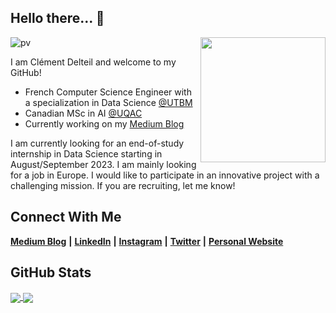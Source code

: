 ## Hello there...  👋
<img align='right' src="https://media.giphy.com/media/MBTl5FKAmwwoBwTQjk/giphy.gif" width="200">

![pv](https://pageview.vercel.app/?github_user=wazzabeee)

I am Clément Delteil and welcome to my GitHub!

* French Computer Science Engineer with a specialization in Data Science [@UTBM](https://www.utbm.fr/)
* Canadian MSc in AI [@UQAC](https://www.uqac.ca/)
* Currently working on my [Medium Blog](clementdelteil.medium.com)

I am currently looking for an end-of-study internship in Data Science starting in August/September 2023. I am mainly looking for a job in Europe. I would like to participate in an innovative project with a challenging mission. If you are recruiting, let me know!
## Connect With Me
[**Medium Blog**](clementdelteil.medium.com) **|** [**LinkedIn**](https://www.linkedin.com/in/clementdelteil/) **|** [**Instagram**](https://www.instagram.com/clement_dltl/) **|** [**Twitter**](https://twitter.com/clementdelteil_) **|** [**Personal Website**](https://clementdelteil.com/)

## GitHub Stats
<!---<a href="https://github.com/anuraghazra/github-readme-stats#gh-dark-mode-only">
  <img align="center" src="https://github-readme-stats.vercel.app/api/top-langs/?username=wazzabeee&theme=dark#gh-dark-mode-only)" />
</a>
<a href="https://github.com/anuraghazra/github-readme-stats#gh-light-mode-only">
  <img align="center" src="https://github-readme-stats.vercel.app/api/top-langs/?username=wazzabeee&theme=default#gh-light-mode-only)" />
</a>-->
<a href="https://github.com/anuraghazra/github-readme-stats#gh-dark-mode-only">
  <img align="center" src="https://github-readme-stats.vercel.app/api?username=wazzabeee&count_private=true&show_icons=true&theme=dark#gh-dark-mode-only" />
</a>
<a href="https://github.com/anuraghazra/github-readme-stats#gh-light-mode-only">
  <img align="center" src="https://github-readme-stats.vercel.app/api?username=wazzabeee&count_private=true&show_icons=true&theme=default#gh-light-mode-only" />
</a>

<!---
[![Readme Card](https://github-readme-stats.vercel.app/api/pin/?username=wazzabeee&theme=codeSTACKr&repo=plagiarism_checker)](https://github.com/wazzabeee/plagiarism_checker)
[![Readme Card](https://github-readme-stats.vercel.app/api/pin/?username=axel7083&theme=codeSTACKr&repo=tangram-solver)](https://github.com/axel7083/tangram-solver)
[![Readme Card](https://github-readme-stats.vercel.app/api/pin/?username=wazzabeee&theme=codeSTACKr&repo=chess_AI)](https://github.com/Wazzabeee/chess_AI)
[![Readme Card](https://github-readme-stats.vercel.app/api/pin/?username=wazzabeee&theme=codeSTACKr&repo=vacuum-agent)](https://github.com/Wazzabeee/vacuum-agent)
[![Medium](https://img.shields.io/badge/Medium-12100E?style=flat-square&logo=medium&logoColor=white&link=https://clementdelteil.medium.com/)](https://clementdelteil.medium.com/)
-->


